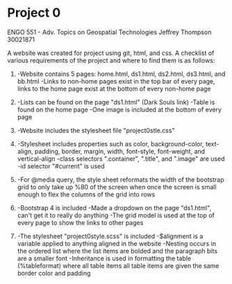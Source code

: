 # Project 0

ENGO 551 - Adv. Topics on Geospatial Technologies
Jeffrey Thompson 30021871

A website was created for project using git, html, and css. A checklist of various requirements of the project and where to find them is as follows:

1.  -Website contains 5 pages: home.html, ds1.html, ds2.html, ds3.html, and bb.html
    -Links to non-home pages exist in the top bar of every page, links to the home page       exist at the bottom of every non-home page
    
2.  -Lists can be found on the page "ds1.html" (Dark Souls link)
    -Table is found on the home page
    -One image is included at the bottom of every page
    
3.  -Website includes the stylesheet file "project0stle.css"

4.  -Stylesheet includes properties such as color, background-color, text-align,             padding, border, margin, width, font-style, font-weight, and vertical-align
    -class selectors ".container", ".title", and ".image" are used
    -id selector "#current" is used
    
5.  -For @media query, the style sheet reformats the width of the bootstrap grid to only      take up %80 of the screen when once the screen is small enough to flex the columns      of the grid into rows

6.  -Bootstrap 4 is included
    -Made a dropdown on the page "ds1.html", can't get it to really do anything
    -The grid model is used at the top of every page to show the links to other pages

7.  -The stylesheet "project0style.scss" is included
    -$alignment is a variable applied to anything aligned in the website
    -Nesting occurs in the ordered list where the list items are bolded and the              paragraph bits are a smaller font
    -Inheritance is used in formatting the table (%tableformat) where all table items        all table items are given the same border color and padding
